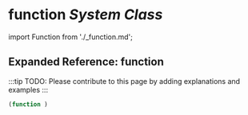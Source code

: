 # **function** *System Class*

import Function from './_function.md';

<Function />

## Expanded Reference: function

:::tip
TODO: Please contribute to this page by adding explanations and examples
:::

```lisp
(function )
```
